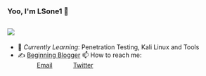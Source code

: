 ### Yoo, I'm LSone1 👋
## ![](https://github-readme-stats.vercel.app/api?username=lsone1)

- 🌱 *Currently Learning*: Penetration Testing, Kali Linux and Tools
- ✍️ [Beginning Blogger](https://cdut.work)
📫 How to reach me: <br>
&nbsp;&nbsp;&nbsp;&nbsp;&nbsp;&nbsp;&nbsp;&nbsp;&nbsp;&nbsp; [Email](thehiddenfaker@gmail.com)
&nbsp;&nbsp;&nbsp;&nbsp;&nbsp;&nbsp;&nbsp;&nbsp;&nbsp;&nbsp; [Twitter](https://www.twitter.com/brucelsone)
